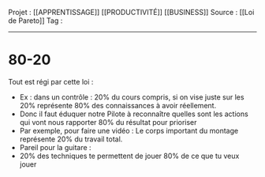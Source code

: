 Projet : [[APPRENTISSAGE]] [[PRODUCTIVITÉ]] [[BUSINESS]]
Source : [[Loi de Pareto]]
Tag : 
***

# 80-20
Tout est régi par cette loi :
- Ex : dans un contrôle : 20% du cours compris, si on vise juste sur les 20% représente 80% des connaissances à avoir réellement.
- Donc il faut éduquer notre Pilote à reconnaître quelles sont les actions qui vont nous rapporter 80% du résultat pour prioriser
- Par exemple, pour faire une vidéo : Le corps important du montage représente 20% du travail total.
- Pareil pour la guitare :
- 20% des techniques te permettent de jouer 80% de ce que tu veux jouer